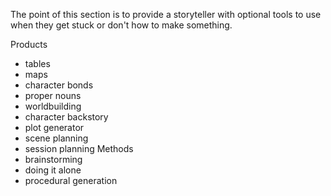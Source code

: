 The point of this section is to provide a storyteller with optional tools to use when they get stuck or don't how to make something.

Products
- tables
- maps
- character bonds
- proper nouns
- worldbuilding
- character backstory
- plot generator
- scene planning
- session planning
Methods
- brainstorming
- doing it alone
- procedural generation
